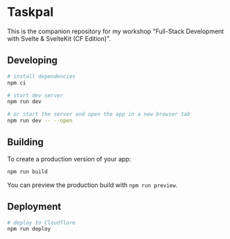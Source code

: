 # Taskpal

This is the companion repository for my workshop "Full-Stack Development with Svelte & SvelteKit (CF Edition)".

## Developing

```bash
# install dependencies
npm ci

# start dev server
npm run dev

# or start the server and open the app in a new browser tab
npm run dev -- --open
```

## Building

To create a production version of your app:

```bash
npm run build
```

You can preview the production build with `npm run preview`.

## Deployment

```bash
# deploy to Cloudflare
npm run deploy
```
